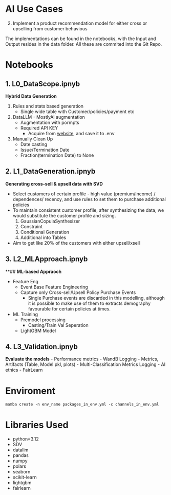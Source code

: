

# AI Use Cases
2. Implement a product recommendation model for either cross or upselling from customer behavious

The implementations can be found in the notebooks, with the Input and Output resides in the data folder. All these are commited into the Git Repo.

# Notebooks

## 1. **L0_DataScope.ipnyb**
**Hybrid Data Generation**
1. Rules and stats based generation
    - Single wide table with Customer/policies/payment etc
2. DataLLM - MostlyAI augmentation
    - Augmentation with pormpts
    - Required API KEY
        - Acquire from [website](https://data.mostly.ai/docs/routes#authentication), and save it to .env
3. Manually Clean Up
    - Date casting
    - Issue/Termination Date
    - Fraction(termination Date) to None

## 2. **L1_DataGeneration.ipnyb**
**Generating cross-sell & upsell data with SVD**
- Select customers of certain profile - high value (premium/income) / dependences/ recency, and use rules to set them to purchase additional policies
- To maintain consistent customer profile, after synthesizing the data, we would substitute the customer profile and sizing.
    1. GaussianCopulaSynthesizer
    2. Constraint
    3. Conditional Generation
    4. Additional into Tables
- Aim to get like 20% of the customers with either upsell/xsell

## 3. **L2_MLApproach.ipnyb**
**## **ML-based Appraoch**
- Feature Eng 
    - Event Base Feature Engineering
    - Capture only Cross-sell/Upsell Policy Purchase Events
        - Single Purchase events are discarded in this modelling, although it is possible to make use of them to extracts demography favourable for certain policies at times.
- ML Training
    - Premodel processing
        - Casting/Train Val Seperation
    - LightGBM Model

## 4. **L3_Validation.ipnyb**
**Evaluate the models**
    - Performance metrics
        - WandB Logging - Metrics, Artifacts (Table, Model.pkl, plots)
        - Multi-Classification Metrics Logging
    - AI ethics
        - FairLearn


# Enviroment
`mamba create -n env_name packages_in_env.yml -c channels_in_env.yml`

# Libraries Used
- python=3.12
- SDV
- datallm
- pandas
- numpy
- polars
- seaborn
- scikit-learn
- lightgbm
- fairlearn


